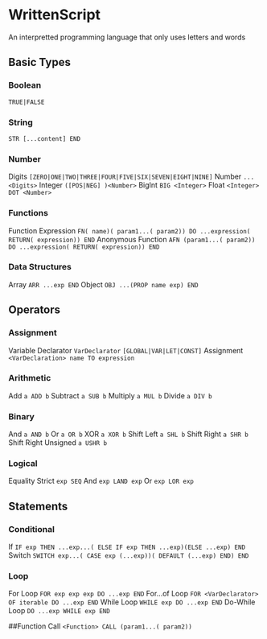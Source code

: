 # WrittenScript
An interpretted programming language that only uses letters and words

## Basic Types

### Boolean
`TRUE|FALSE`

### String
`STR [...content] END`

### Number
Digits
`[ZERO|ONE|TWO|THREE|FOUR|FIVE|SIX|SEVEN|EIGHT|NINE]`
Number
`...<Digits>`
Integer
`([POS|NEG] )<Number>`
BigInt
`BIG <Integer>`
Float
`<Integer> DOT <Number>`

### Functions
Function Expression
`FN( name)( param1...( param2)) DO ...expression( RETURN( expression)) END`
Anonymous Function
`AFN (param1...( param2)) DO ...expression( RETURN( expression)) END`

### Data Structures
Array
`ARR ...exp END`
Object
`OBJ ...(PROP name exp) END`


## Operators

### Assignment
Variable Declarator `VarDeclarator`
`[GLOBAL|VAR|LET|CONST]`
Assignment
`<VarDeclaration> name TO expression`

### Arithmetic
Add
`a ADD b`
Subtract
`a SUB b`
Multiply
`a MUL b`
Divide
`a DIV b`

### Binary
And
`a AND b`
Or
`a OR b`
XOR
`a XOR b`
Shift Left
`a SHL b`
Shift Right
`a SHR b`
Shift Right Unsigned
`a USHR b`

### Logical
Equality
Strict
`exp SEQ`
And
`exp LAND exp`
Or
`exp LOR exp`

## Statements

### Conditional
If
`IF exp THEN ...exp...( ELSE IF exp THEN ...exp)(ELSE ...exp) END`
Switch
`SWITCH exp...( CASE exp (...exp))( DEFAULT (...exp) END) END`

### Loop
For Loop
`FOR exp exp exp DO ...exp END`
For...of Loop
`FOR <VarDeclarator> OF iterable DO ...exp END`
While Loop
`WHILE exp DO ...exp END`
Do-While Loop
`DO ...exp WHILE exp END`

##Function Call
`<Function> CALL (param1...( param2))`